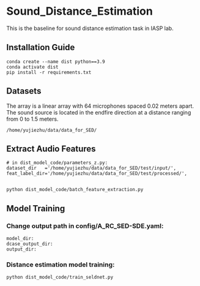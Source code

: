 # Sound_Distance_Estimation
This is the baseline for sound distance estimation task in IASP lab.

## Installation Guide
```
conda create --name dist python==3.9
conda activate dist
pip install -r requirements.txt
```
## Datasets
The array is a linear array with 64 microphones spaced 0.02 meters apart. The sound source is located in the endfire direction at a distance ranging from 0 to 1.5 meters.
```
/home/yujiezhu/data/data_for_SED/
```

## Extract Audio Features
```
# in dist_model_code/parameters_z.py:
dataset_dir   ='/home/yujiezhu/data/data_for_SED/test/input/',
feat_label_dir='/home/yujiezhu/data/data_for_SED/test/processed/',


python dist_model_code/batch_feature_extraction.py
```
## Model Training

### Change output path in config/A_RC_SED-SDE.yaml:
```
model_dir: 
dcase_output_dir: 
output_dir: 
```

### Distance estimation model training:
```
python dist_model_code/train_seldnet.py
```
